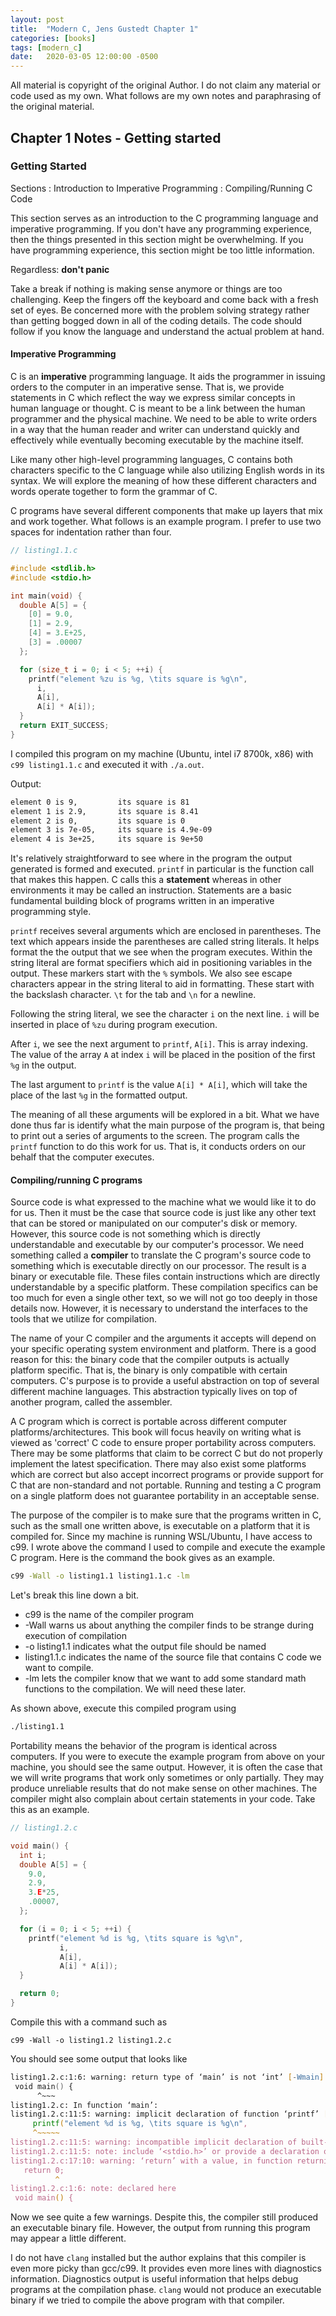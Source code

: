 ```yaml
---
layout: post
title:  "Modern C, Jens Gustedt Chapter 1"
categories: [books]
tags: [modern_c]
date:   2020-03-05 12:00:00 -0500
---
```


All material is copyright of the original Author. I do not claim any material or code used as my own.
What follows are my own notes and paraphrasing of the original material.

## Chapter 1 Notes - Getting started

### Getting Started

Sections
: Introduction to Imperative Programming
: Compiling/Running C Code

This section serves as an introduction to the C programming language and imperative programming. If you don't have any programming experience, then the things presented in this section might be overwhelming. If you have programming experience, this section might be too little information.

Regardless: __don't panic__

Take a break if nothing is making sense anymore or things are too challenging. Keep the fingers off the
keyboard and come back with a fresh set of eyes. Be concerned more with the problem solving strategy rather
than getting bogged down in all of the coding details. The code should follow if you know the language and
understand the actual problem at hand.

#### Imperative Programming

C is an **imperative** programming language. It aids the programmer in issuing orders to the computer in an
imperative sense. That is, we provide statements in C which reflect the way we express similar concepts in
human language or thought. C is meant to be a link between the human programmer and the physical machine. We
need to be able to write orders in a way that the human reader and writer can understand quickly
and effectively while eventually becoming executable by the machine itself.

Like many other high-level programming languages, C contains both characters specific to the C
language while also utilizing English words in its syntax. We will explore the meaning of how these different
characters and words operate together to form the grammar of C.

C programs have several different components that make up layers that mix and work together. What follows is
an example program. I prefer to use two spaces for indentation rather than four.

```c
// listing1.1.c

#include <stdlib.h>
#include <stdio.h>

int main(void) {
  double A[5] = {
    [0] = 9.0,
    [1] = 2.9,
    [4] = 3.E+25,
    [3] = .00007
  };

  for (size_t i = 0; i < 5; ++i) {
    printf("element %zu is %g, \tits square is %g\n",
      i,
      A[i],
      A[i] * A[i]);
  }
  return EXIT_SUCCESS;
}
```

I compiled this program on my machine (Ubuntu, intel i7 8700k, x86) with `c99 listing1.1.c` and executed it with `./a.out`.

Output:

```zsh
element 0 is 9,         its square is 81
element 1 is 2.9,       its square is 8.41
element 2 is 0,         its square is 0
element 3 is 7e-05,     its square is 4.9e-09
element 4 is 3e+25,     its square is 9e+50
```

It's relatively straightforward to see where in the program the output generated is formed and executed.
`printf` in particular is the function call that makes this happen. C calls this a **statement** whereas in
other environments it may be called an instruction. Statements are a basic fundamental building block of
programs written in an imperative programming style.

`printf` receives several arguments which are enclosed in parentheses. The text which appears inside the
parentheses are called string literals. It helps format the the output that we see when the program executes.
Within the string literal are format specifiers which aid in positioning variables in the output. These markers
start with the `%` symbols. We also see escape characters appear in the string literal to aid in formatting.
These start with the backslash character. `\t` for the tab and `\n` for a newline.

Following the string literal, we see the character `i` on the next line. `i` will be inserted in place of `%zu`
during program execution.

After `i`, we see the next argument to `printf`, `A[i]`. This is array indexing. The value of the array `A` at
index `i` will be placed in the position of the first `%g` in the output.

The last argument to `printf` is the value `A[i] * A[i]`, which will take the place of the last `%g` in the
formatted output.

The meaning of all these arguments will be explored in a bit. What we have done thus far is identify what the
main purpose of the program is, that being to print out a series of arguments to the screen. The program calls
the `printf` function to do this work for us. That is, it conducts orders on our behalf that the computer
executes.

#### Compiling/running C programs

Source code is what expressed to the machine what we would like it to do for us. Then it must be the case that
source code is just like any other text that can be stored or manipulated on our computer's disk or memory.
However, this source code is not something which is directly understandable and executable by our computer's
processor. We need something called a **compiler** to translate the C program's source code to something which
is executable directly on our processor. The result is a binary or executable file. These files contain
instructions which are directly understandable by a specific platform. These compilation specifics can be
too much for even a single other text, so we will not go too deeply in those details now. However, it is
necessary to understand the interfaces to the tools that we utilize for compilation.

The name of your C compiler and the arguments it accepts will depend on your specific operating system
environment and platform. There is a good reason for this: the binary code that the compiler outputs is
actually platform specific. That is, the binary is only compatible with certain computers. C's purpose is
to provide a useful abstraction on top of several different machine languages. This abstraction typically
lives on top of another program, called the assembler.

A C program which is correct is portable across different computer platforms/architectures. This book will
focus heavily on writing what is viewed as 'correct' C code to ensure proper portability across computers.
There may be some platforms that claim to be correct C but do not properly implement the latest specification.
There may also exist some platforms which are correct but also accept incorrect programs or provide support for
C that are non-standard and not portable. Running and testing a C program on a single platform does not
guarantee portability in an acceptable sense.

The purpose of the compiler is to make sure that the programs written in C, such as the small one written above, is executable on a platform that it is compiled for. Since my machine is running WSL/Ubuntu, I have
access to c99. I wrote above the command I used to compile and execute the example C program. Here is the
command the book gives as an example.

```zsh
c99 -Wall -o listing1.1 listing1.1.c -lm
```

Let's break this line down a bit.

* c99 is the name of the compiler program
* -Wall warns us about anything the compiler finds to be strange during execution of compilation
* -o listing1.1 indicates what the output file should be named
* listing1.1.c indicates the name of the source file that contains C code we want to compile.
* -lm lets the compiler know that we want to add some standard math functions to the compilation. We will need these later.

As shown above, execute this compiled program using

```zsh
./listing1.1
```

Portability means the behavior of the program is identical across computers. If you were to execute the
example program from above on your machine, you should see the same output. However, it is often the case that
we will write programs that work only sometimes or only partially. They may produce unreliable results that
do not make sense on other machines. The compiler might also complain about certain statements in your code.
Take this as an example.

```c
// listing1.2.c

void main() {
  int i;
  double A[5] = {
    9.0,
    2.9,
    3.E*25,
    .00007,
  };

  for (i = 0; i < 5; ++i) {
    printf("element %d is %g, \tits square is %g\n",
           i,
           A[i],
           A[i] * A[i]);
  }

  return 0;
}
```

Compile this with a command such as

```shell
c99 -Wall -o listing1.2 listing1.2.c  
```

You should see some output that looks like

```zsh
listing1.2.c:1:6: warning: return type of ‘main’ is not ‘int’ [-Wmain]
 void main() {
      ^~~~
listing1.2.c: In function ‘main’:
listing1.2.c:11:5: warning: implicit declaration of function ‘printf’ [-Wimplicit-function-declaration]
     printf("element %d is %g, \tits square is %g\n",
     ^~~~~~
listing1.2.c:11:5: warning: incompatible implicit declaration of built-in function ‘printf’
listing1.2.c:11:5: note: include ‘<stdio.h>’ or provide a declaration of ‘printf’
listing1.2.c:17:10: warning: ‘return’ with a value, in function returning void
   return 0;
          ^
listing1.2.c:1:6: note: declared here
 void main() {
```

Now we see quite a few warnings. Despite this, the compiler still produced an executable binary file.
However, the output from running this program may appear a little different.

I do not have `clang` installed but the author explains that this compiler is even more picky than gcc/c99.
It provides even more lines with diagnostics information. Diagnostics output is useful information that helps
debug programs at the compilation phase. `clang` would not produce an executable binary if we tried to compile
the above program with that compiler.
